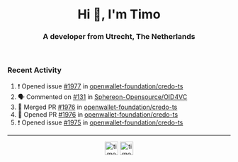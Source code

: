 <h1 align="center">Hi 👋, I'm Timo</h1>
<h3 align="center">A developer from Utrecht, The Netherlands</h3>
<br/>
<!-- https://github.com/rahuldkjain/github-profile-readme-generator --!>

<!--  <p align="left"><img src="https://github-readme-stats.vercel.app/api?username=timoglastra&show_icons=true&count_private=true&" alt="timoglastra" /></p> --!>

<!--
Github language stats
<p align="left"><img src="https://github-readme-stats.vercel.app/api/top-langs/?username=timoglastra&layout=compact" alt="timoglastra" /><p>
-->

<!-- Codestats language stats -->
<!-- <p align="left"><img src="https://codestats-readme.vercel.app/api/top-langs/?username=timoglastra&layout=compact&language_count=12" alt="timoglastra" /><p>    --!>
  
<h3>Recent Activity</h3>

<!--START_SECTION:activity-->
1. ❗ Opened issue [#1977](https://github.com/openwallet-foundation/credo-ts/issues/1977) in [openwallet-foundation/credo-ts](https://github.com/openwallet-foundation/credo-ts)
2. 🗣 Commented on [#131](https://github.com/Sphereon-Opensource/OID4VC/pull/131#issuecomment-2262639670) in [Sphereon-Opensource/OID4VC](https://github.com/Sphereon-Opensource/OID4VC)
3. 🎉 Merged PR [#1976](https://github.com/openwallet-foundation/credo-ts/pull/1976) in [openwallet-foundation/credo-ts](https://github.com/openwallet-foundation/credo-ts)
4. 💪 Opened PR [#1976](https://github.com/openwallet-foundation/credo-ts/pull/1976) in [openwallet-foundation/credo-ts](https://github.com/openwallet-foundation/credo-ts)
5. ❗ Opened issue [#1975](https://github.com/openwallet-foundation/credo-ts/issues/1975) in [openwallet-foundation/credo-ts](https://github.com/openwallet-foundation/credo-ts)
<!--END_SECTION:activity-->

---

<p align="center">
<a href="https://twitter.com/timoglastra" target="blank"><img align="center" src="https://cdn.jsdelivr.net/npm/simple-icons@3.0.1/icons/twitter.svg" alt="timoglastra" height="30" width="30" /></a>
<a href="https://linkedin.com/in/timoglastra" target="blank"><img align="center" src="https://cdn.jsdelivr.net/npm/simple-icons@3.0.1/icons/linkedin.svg" alt="timoglastra" height="30" width="30" /></a>
</p>




